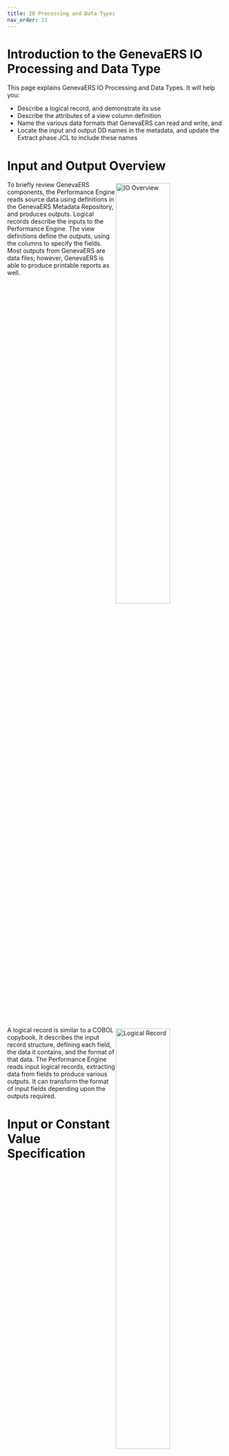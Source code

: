 ```yaml
---
title: IO Processing and Data Types
nav_order: 22
---
```


# Introduction to the GenevaERS IO Processing and Data Type

This page explains GenevaERS IO Processing and Data Types.  It will help you:
- Describe a logical record, and demonstrate its use
- Describe the attributes of a view column definition
- Name the various data formats that GenevaERS can read and write, and
- Locate the input and output DD names in the metadata, and update the Extract phase JCL to include these names

# Input and Output Overview
<div style="clear: right" > <img style="float: right;" width="50%" vspace="5" alt="IO Overview" src=images/Module3-IO_Processing_and_Data_Types/Module3_Slide3.jpeg title="IO Overview"/>

To briefly review GenevaERS components, the Performance Engine reads source data using definitions in the GenevaERS Metadata Repository, and produces outputs. Logical records describe the inputs to the Performance Engine. The view definitions define the outputs, using the columns to specify the fields. Most outputs from GenevaERS are data files; however, GenevaERS is able to produce printable reports as well.

<div style="clear: right" > <img style="float: right;" width="50%" vspace="5" alt="Logical Record" src=images/Module3-IO_Processing_and_Data_Types/Module3_Slide4.jpeg title="Logical Record"/>

A logical record is similar to a COBOL copybook. It describes the input record structure, defining each field, the data it contains, and the format of that data. The Performance Engine reads input logical records, extracting data from fields to produce various outputs. It can transform the format of input fields depending upon the outputs required.

# Input or Constant Value Specification

<div style="clear: right" > <img style="float: right;" width="50%" vspace="5" alt="Constants" src=images/Module3-IO_Processing_and_Data_Types/Module3_Slide5.jpeg title="Constants"/>

The value placed in the output field is defined by the column source properties. Output formats are defined by the column properties. 

In this example, the constant with the value of 1234567890 will be written as a 10-byte zoned decimal field in position 11 of the file.

Zoned decimal format will be described later in this page.

<div style="clear: right" > 

## Column Definition – File Output Attributes
<img style="float: right;" width="50%" vspace="5" alt="Column Attributes" src=images/Module3-IO_Processing_and_Data_Types/Module3_Slide6.jpeg title="Column Attributes"/>

The start position is calculated, and indicates where that field will be placed in the output file. It is dependent upon the length of prior columns. The data type, date/time format, decimal places, and visible and signed indicators are primarily important in views that produce files. 

<div style="clear: right" > 

## Column Definition – Hardcopy Attributes

<img style="float: right;" width="50%" vspace="5" alt="Harcopy Attributes" src=images/Module3-IO_Processing_and_Data_Types/Module3_Slide7.jpeg title="Hardcopy Attributes"/>

The highlighted attributes are primarily important for views that produce hardcopy reports. The column headings are actually printed on hard copy reports. In views that produce files, the headings are often used to document notes about the column. The other parameters will be detailed more in a later module.

<div style="clear: right"> 

# Column Definition – Data Types

<img style="float: right;" width="50%" vspace="5" alt="Column Definition" src=images/Module3-IO_Processing_and_Data_Types/Module3_Slide8.jpeg title="Column Definition"/>

The Performance Engine transforms data into numerous different types, many of which are not available as standard formats in COBOL or other languages. The choice of this attribute affects other column attributes, such as length, sign, decimal place, and mask, and thus is very important in building file output views. The following slides will help you understand how values are stored.

<div style="clear: right" > 

## Column Definition – Hex Display

<img style="float: right;" width="50%" vspace="5" alt="Hex Display" src=images/Module3-IO_Processing_and_Data_Types/Module3_Slide9.jpeg title="Hex Display"/>

To understand these data types, we’ll use hexadecimal display or “hex” for short, to highlight differences between each data type. The example here is the zoned decimal formatted number 1234567890. In most mainframe editors, hex can be displayed by using the command hex or set hex while viewing file contents. The first line shows the display value. Below each character, two digits, one on top of the other, show the hexadecimal values. Note that a number can be stored in just one hexadecimal position.

<div style="clear: right" > 

### Column Definition – Signed and Unsigned

<img style="float: right;" width="50%" vspace="5" alt="Signed and Unsigned" src=images/Module3-IO_Processing_and_Data_Types/Module3_Slide10.jpeg title="Signed and Unsigned"/>

The Signed check box determines whether a sign is stored with the number. In the example hex display for a zone decimal field type, an F means no sign is stored, a C means the number is positive, and a D means it is negative. The location of this sign, and in some cases, the actual value for positive and negative, is dependent on the data type.

All the data types discussed on the following slides can be defined as either input (in the logical record) or as output (in the view).

<div style="clear: right" > 

### Data Types – Alphanumeric

<img style="float: right;" width="50%" vspace="5" alt="Alphanumeric" src=images/Module3-IO_Processing_and_Data_Types/Module3_Slide11.jpeg title="Alphanumeric"/>

The tables here and on the following slides show the output value for different data types. Alphanumeric is a general format, but it cannot be used to maintain the sign of numbers. It is the same as a PIC X variable type in COBOL. It is the only format applicable for text data. The contents can be read in data files, but at the cost of wasted storage for numbers. 

<div style="clear: right" > 

### Data Types – Zoned Decimal

<img style="float: right;" width="50%" vspace="5" alt="Zoned Decimal" src=images/Module3-IO_Processing_and_Data_Types/Module3_Slide12.jpeg title="Zoned Decimal"/>

Zoned decimal is a general format for storing numbers with a sign indicator. It is the same as a PIC 9 or PIC S9 variable in COBOL. If the Signed checkbox is selected, a sign is stored in the top last hex position of the number, which makes the display version of the number unreadable. In this example, the sign is an opening brace. So, although the data is generally readable, it still requires more storage for numbers than other formats require.

<div style="clear: right" > 

### Data Types – Packed

<img style="float: right;" width="50%" vspace="5" alt="Packed" src=images/Module3-IO_Processing_and_Data_Types/Module3_Slide13.jpeg title="Packed"/>

The packed data type stores the number in a more compressed form and is commonly used in many languages, such as COBOL, where it is a COMP 3 variable. Because it is compressed, numbers can only be read in hex mode, each digit taking one hex position. The last hex position is reserved for the sign, regardless of whether the Signed checkbox is selected. Selecting the Signed checkbox determines whether “C” for positive or “D” for negative is placed in the position for the sign.

<div style="clear: right" > 

### Data Types – Binary

<img style="float: right;" width="50%" vspace="5" alt="Binary" src=images/Module3-IO_Processing_and_Data_Types/Module3_Slide14.jpeg title="Binary"/>

Binary numbers are not naturally readable.
Input constant = 1234567890
Binary is also a common compressed format, defined in COBOL as a COMP variable. Because binary format is compressed, the Signed checkbox has no impact on positive numbers.

Binary format is even more compressed than packed, and cannot be read without a conversion tool, such as a scientific calculator with hex mode. 

<div style="clear: right" > 

### Data Types – Masked and Edited Numeric 

<img style="float: right;" width="50%" vspace="5" alt="Masked and Edited Numeric" src=images/Module3-IO_Processing_and_Data_Types/Module3_Slide15.jpeg title="Masked and Edited Numeric"/>

GenevaERS provides two other masked formats, masked numeric and edited numeric. Both are similar to a masked, printable COBOL variable. The sign becomes a dash, which is not appropriate for subsequent processing on the mainframe. 

After selecting the masked numeric data type in a column, you can can also select the specific mask to apply. 

In the edited numeric format, a fixed mask is used, with no commas or leading spaces. This format is often used when preparing files for transfer to another platform for continued processing.

<div style="clear: right" > 

### Other Data Types 

<img style="float: right;" width="50%" vspace="5" alt="Other Data Types" src=images/Module3-IO_Processing_and_Data_Types/Module3_Slide16.jpeg title="Other Data Types"/>


The following data types have no COBOL equivalent.

- Binary Coded Decimal (BCD)
Input constant = 1234567890
Users can define three other data types: binary coded decimal, sortable packed, and sortable binary. None of these data types have a COBOL equivalent. 

- Despite its name, binary coded decimal is not binary. It is more like packed, without a reserved place for the sign. It is often used to store dates and times. 

- Sortable packed and sortable binary can be sorted from large negative numbers, descending to zero, and continue to large positive numbers. Negative numbers in both these formats are difficult to decipher without a technical aid.

<div style="clear: right" > 

## Column Definition

### Masks, Decimals, and Signs 

<img style="float: right;" width="50%" vspace="5" alt="Column Definition – Masks, Decimals, and Signs" src=images/Module3-IO_Processing_and_Data_Types/Module3_Slide17.jpeg title="Column Definition – Masks, Decimals, and Signs"/>

Masks override any value in the decimal field, regardless of whether the Signed checkbox is selected. In this example, the parentheses on the mask are used for negative numbers, and the output is signed even though the Signed checkbox is not selected. The mask has two decimal places, not the one decimal place defined in the Decimal Places field.

The Performance Engine aligns the decimal points from the input with the output and truncates or zero-pads if necessary. In this example, the input constant has three digits after the decimal place, but the mask has only two. The last digit is truncated in the output, and the negative constant is reflected in the parentheses.

<div style="clear: right" > 

### Other Decimal Places

<img style="float: right;" width="50%" vspace="5" alt="Other Decimal Places" src=images/Module3-IO_Processing_and_Data_Types/Module3_Slide18.jpeg title="Other Decimal Places"/>

Zoned decimal, packed, binary, and binary coded decimal all have implicit decimals. The output will have no explicit decimal point. However, again the Performance Engine aligns decimal points from input to output and fills with zeros if necessary.

In this example, the constant has three decimal points, but the output column specifies only one. Thus the final two digits, the 9 and 0, are truncated in the output.

<div style="clear: right" > 

### Field Attributes

<img style="float: right;" width="50%" vspace="5" alt="Field Attributes" src=images/Module3-IO_Processing_and_Data_Types/Module3_Slide19.jpeg title="Field Attributes"/>

In this example, we have replaced the constant input with a source field input. When the value of this field is moved from the input to the output, it will be transformed. It will be read as a 6-byte packed field and written as a 14-byte zone decimal. It will also have two decimal points added to it. 

Note that you convert from one data type to another, the column widths may have to change. In this example, if the input 6-byte packed field were placed in a 6-byte zoned decimal output field, five digits would be truncated. On the other hand, if an input zoned decimal field is placed in a packed output field of the same size, space will be wasted.

<div style="clear: right" > 

### Field Limits

<img style="float: right;" width="50%" vspace="5" alt="Field Limits" src=images/Module3-IO_Processing_and_Data_Types/Module3_Slide20.jpeg title="Field Limits"/>


This table shows the field limits for the different fields, and the number of decimals allowed in each field format. Each decimal place counts as a space in the maximum value of the number. For example, a packed field can be up to 31 digits in length, composed of 30 digits to the left and 1 digit to the right of the decimal point, or 22 digits to the left and 9 decimal places.

Note that, for the edited and masked numeric formats, the field length may be 256 bytes, but the practical limit is 31 digits for any data involved in a calculation, subtotal, data type transformation, or masking.


<div style="clear: right" > 

### Date/Time Format

<img style="float: right;" width="50%" vspace="5" alt="Date/Time Format" src=images/Module3-IO_Processing_and_Data_Types/Module3_Slide21.jpeg title="Date/Time Format"/>

The Date/Time Format field further describes how dates and times are stored within the field. This enables certain date functions within GenevaERS. 

In this example, we’ve added a date column to the prior view. The source contains the date in CCYYMMDD format, but the column output specifies a DD/MM/CCYY format. The Performance Engine moves the day from the last position to the first. 

Note that, because the output requires slashes in the date, the column is a 10-byte field, not the 8 bytes on input.

<div style="clear: right" > 

# Connecting the View to the JCL


### Finding the Logical File for the View

<img style="float: right;" width="50%" vspace="5" alt="Finding the Logical File" src=images/Module3-IO_Processing_and_Data_Types/Module3_Slide22.jpeg title="Finding the Logical File"/>

DD names connect logical records and views to actual physical files read by the Performance Engine. 

To find the DD name associated with an LR, we must first locate its associated logical file. The logical record for the view is shown in the View Source cell. Open the view in the Workbench and click in the blue View Source cell. The View Source Properties frame opens and displays the logical file, which in this case is ORDER_001.

<div style="clear: right" > 

### Displaying the Logical and Physical Files

<img style="float: right;" width="50%" vspace="5" alt="Finding the Physical File" src=images/Module3-IO_Processing_and_Data_Types/Module3_Slide23.jpeg title="Finding the Physical File"/>

To display logical and physical files, follow these steps:
- Step 1: To see a list of all logical files, click the Logical File icon in the Navigator pane. The Logical File list opens.  
- Step 2: Scroll down the list until you find the ORDER_001 logical file, and then double-click the file name. The Logical File Editor opens. 
- Step 3: Find the physical file associated with this logical file by looking in the Associated Physical Files section of the page. The physical file here is named ORDER_001, which just happens to be the same as the name of the logical file.

<div style="clear: right" > 

### Finding the Physical File and Input DD Name

<img style="float: right;" width="50%" vspace="5" alt="Finding Input DD Name" src=images/Module3-IO_Processing_and_Data_Types/Module3_Slide24.jpeg title="Finding Input DD Name"/>

To display the physical file and Input DD name, follow these steps:
- Step 1: Click on the Physical File icon in the Navigator pane. A list of all physical files is displayed.
- Step 2: Scroll down the list until you find the ORDER_001 physical file, and then double-click the file name. The physical file is displayed.
- Step 3: To find the input DD name associated with this physical file, look in the Dataset section of the frame, and then the Input subsection. The input DD name in this case is ORDER001. 

<div style="clear: right" > 

### Specifying the Source Files in the JCL

<img style="float: right;" width="50%" vspace="5" alt="JCL Input DD Name" src=images/Module3-IO_Processing_and_Data_Types/Module3_Slide25.jpeg title="JCL Input DD Name"/>

Now that you know that your view retrieves data from the DD name ORDER001, make sure that a DD statement for ORDER001 is included in your JCL and is referencing the appropriate data set. 

Next let’s find the DD name for the output file.

<div style="clear: right" > 

### Displaying Extract Phase Properties

<img style="float: right;" width="50%" vspace="5" alt="Extract Properties" src=images/Module3-IO_Processing_and_Data_Types/Module3_Slide26.jpeg title="Extract Properties"/>

View output is written to the physical file listed in the view properties. If the view does not require the Format phase, find the output DD name to place in the JCL by opening the view in the Workbench, navigating to the View Properties tab and clicking the Extract Phase tab. 

Next, find the physical file in the Output File section of the tab. If the physical file value is blank, a new DD name will be generated at runtime. This name will consist of the letter “F” followed by the last seven digits of the view number, using leading zeros if required. If the physical file value is not blank, you must find the output DD name associated with the physical file. In this example, the output physical file is OUTPUT01.

<div style="clear: right" > 

### Displaying the Output Physical File

<img style="float: right;" width="50%" vspace="5" alt="Format Phase Properties" src=images/Module3-IO_Processing_and_Data_Types/Module3_Slide27.jpeg title="Format Phase Properties"/>

Find the DD name for physical file OUTPUT01 by selecting Physical Files from the Navigator pane and then scrolling down in the Physical File list until you find the OUTPUT01 physical file. Double-click the file name. 

The Physical File Editor frame for OUTPUT01 opens. 

Find the output DD name associated with this physical file by looking in the Dataset section of the frame and then looking in the Output subsection. The output DD name in this case is OUTPUT01, which happens to be the same as the physical file name, but this isn’t always the case.


<div style="clear: right" > 
<img style="float: right;" width="50%" vspace="5" alt="Format Phase DD Name" src=images/Module3-IO_Processing_and_Data_Types/Module3_Slide28.jpeg title="Format Phase DD Name"/>

Specifying the View Output Files
Now that you know that your view writes data to the DD name OUTPUT01, make sure that a DD statement for OUTPUT01 is included in your JCL and is referencing the appropriate data set. 




<div style="clear: right" > 

# Links

Place following text in the topic:  
    ````
    [Topic A](TopicA)
    ````

The link displays as:   
[Topic A](TopicA)